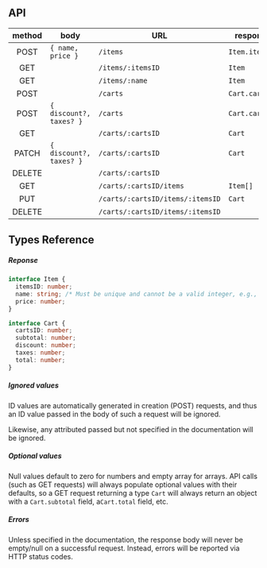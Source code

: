 ## API

|method |body       |URL                                |response
|:-:    |-          |-                                  |-
|POST   |`{ name, price }`|`/items`                     |`Item.itemsID`
|GET    |           |`/items/:itemsID`                  |`Item`
|GET    |           |`/items/:name`                     |`Item`
|POST   |           |`/carts`                           |`Cart.cartsID`
|POST   |`{ discount?, taxes? }`|`/carts`               |`Cart.cartsID`
|GET    |           |`/carts/:cartsID`                  |`Cart`
|PATCH  |`{ discount?, taxes? }`|`/carts/:cartsID`      |`Cart`
|DELETE |           |`/carts/:cartsID`                  |
|GET    |           |`/carts/:cartsID/items`            |`Item[]`
|PUT    |           |`/carts/:cartsID/items/:itemsID`   |`Cart`
|DELETE |           |`/carts/:cartsID/items/:itemsID`   |


## Types Reference

##### Reponse
```ts
interface Item {
  itemsID: number;
  name: string; /* Must be unique and cannot be a valid integer, e.g., "1337" */
  price: number;
}

interface Cart {
  cartsID: number;
  subtotal: number;
  discount: number;
  taxes: number;
  total: number;
}
```


##### Ignored values
ID values are automatically generated in creation (POST) requests, and thus an ID value passed in the body of such a request will be ignored.

Likewise, any attributed passed but not specified in the documentation will be ignored.

##### Optional values
Null values default to zero for numbers and empty array for arrays. API calls (such as GET requests) will always populate optional values with their defaults, so a GET request returning a type `Cart` will always return an object with a `Cart.subtotal` field, a`Cart.total` field, etc.

##### Errors
Unless specified in the documentation, the response body will never be empty/null on a successful request. Instead, errors will be reported via HTTP status codes.


